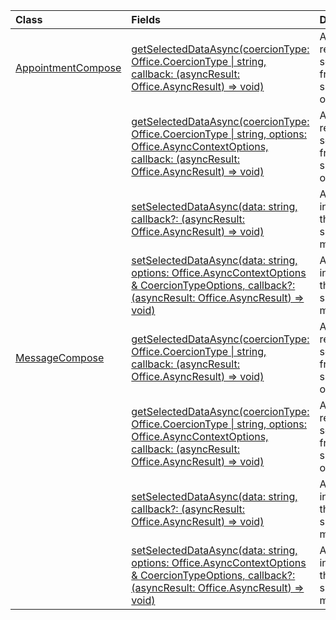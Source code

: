 | Class | Fields | Description |
|:---|:---|:---|
|[AppointmentCompose](/javascript/api/outlook/outlook.appointmentcompose)|[getSelectedDataAsync(coercionType: Office.CoercionType \| string, callback: (asyncResult: Office.AsyncResult<string>) => void)](/javascript/api/outlook/outlook.appointmentcompose#getSelectedDataAsync_coercionType__callback__asyncResult_)|Asynchronously returns selected data from the subject or body of a message.|
||[getSelectedDataAsync(coercionType: Office.CoercionType \| string, options: Office.AsyncContextOptions, callback: (asyncResult: Office.AsyncResult<any>) => void)](/javascript/api/outlook/outlook.appointmentcompose#getSelectedDataAsync_coercionType__options__callback__asyncResult_)|Asynchronously returns selected data from the subject or body of a message.|
||[setSelectedDataAsync(data: string, callback?: (asyncResult: Office.AsyncResult<void>) => void)](/javascript/api/outlook/outlook.appointmentcompose#setSelectedDataAsync_data__callback__asyncResult_)|Asynchronously inserts data into the body or subject of a message.|
||[setSelectedDataAsync(data: string, options: Office.AsyncContextOptions & CoercionTypeOptions, callback?: (asyncResult: Office.AsyncResult<void>) => void)](/javascript/api/outlook/outlook.appointmentcompose#setSelectedDataAsync_data__options__callback__asyncResult_)|Asynchronously inserts data into the body or subject of a message.|
|[MessageCompose](/javascript/api/outlook/outlook.messagecompose)|[getSelectedDataAsync(coercionType: Office.CoercionType \| string, callback: (asyncResult: Office.AsyncResult<any>) => void)](/javascript/api/outlook/outlook.messagecompose#getSelectedDataAsync_coercionType__callback__asyncResult_)|Asynchronously returns selected data from the subject or body of a message.|
||[getSelectedDataAsync(coercionType: Office.CoercionType \| string, options: Office.AsyncContextOptions, callback: (asyncResult: Office.AsyncResult<any>) => void)](/javascript/api/outlook/outlook.messagecompose#getSelectedDataAsync_coercionType__options__callback__asyncResult_)|Asynchronously returns selected data from the subject or body of a message.|
||[setSelectedDataAsync(data: string, callback?: (asyncResult: Office.AsyncResult<void>) => void)](/javascript/api/outlook/outlook.messagecompose#setSelectedDataAsync_data__callback__asyncResult_)|Asynchronously inserts data into the body or subject of a message.|
||[setSelectedDataAsync(data: string, options: Office.AsyncContextOptions & CoercionTypeOptions, callback?: (asyncResult: Office.AsyncResult<void>) => void)](/javascript/api/outlook/outlook.messagecompose#setSelectedDataAsync_data__options__callback__asyncResult_)|Asynchronously inserts data into the body or subject of a message.|
